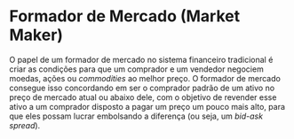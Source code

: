 # Formador de Mercado (Market Maker)

O papel de um formador de mercado no sistema financeiro tradicional é criar as condições para que um comprador e um vendedor negociem moedas, ações ou _commodities_ ao melhor preço. O formador de mercado consegue isso concordando em ser o comprador padrão de um ativo no preço de mercado atual ou abaixo dele, com o objetivo de revender esse ativo a um comprador disposto a pagar um preço um pouco mais alto, para que eles possam lucrar embolsando a diferença (ou seja, um _bid-ask spread_).